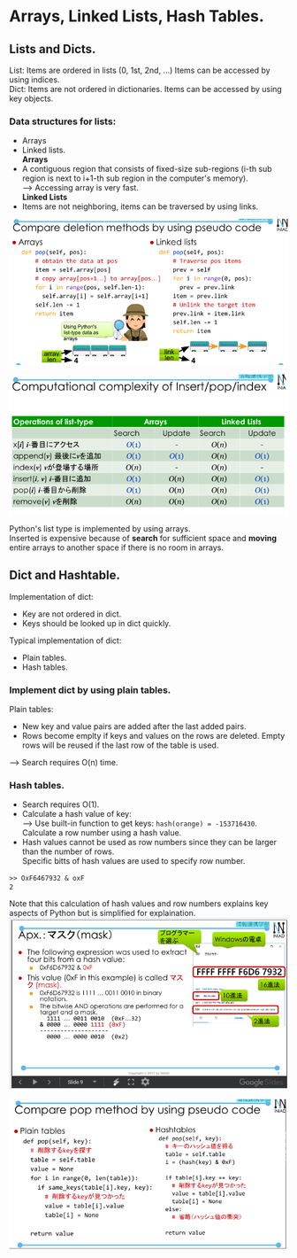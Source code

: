 # Arrays, Linked Lists, Hash Tables.  
## Lists and Dicts.
List: Items are ordered in lists (0, 1st, 2nd, ...) Items can be accessed by using indices.  
Dict: Items are not ordered in dictionaries. Items can be accessed by using key objects.  
### Data structures for lists:
- Arrays
- Linked lists.  
**Arrays**  
- A contiguous region that consists of fixed-size sub-regions (i-th sub region is next to i+1-th sub region in the computer's memory).  
--> Accessing array is very fast.  
**Linked Lists**  
- Items are not neighboring, items can be traversed by using links.  

![arrvslinked](arrvslinked.png)  

![cost](cost.png)  

Python's list type is implemented by using arrays.  
Inserted is expensive because of **search** for sufficient space and **moving** entire arrays to another space if there is no room in arrays.  
## Dict and Hashtable.  
Implementation of dict:
- Key are not ordered in dict.  
- Keys should be looked up in dict quickly.    

Typical implementation of dict:  
- Plain tables.  
- Hash tables.  
### Implement dict by using plain tables.  
Plain tables:  
- New key and value pairs are added after the last added pairs.  
- Rows become emplty if keys and values on the rows are deleted. Empty rows will be reused if the last row of the table is used.  

--> Search requires O(n) time.  

### Hash tables.  
- Search requires O(1).  
- Calculate a hash value of key:  
--> Use built-in function to get keys:  `hash(orange) = -153716430`.  
Calculate a row number using a hash value.  
- Hash  values cannot be used as row numbers since they can be larger than the number of rows.  
Specific bitts of hash values are used to specify row number.  
```
>> OxF6467932 & oxF
2
```  
Note that this calculation of hash values and row numbers explains key aspects of Python but is simplified for explaination.  
![mask](mask.png)  

![hashtable](hashtable.png)  


